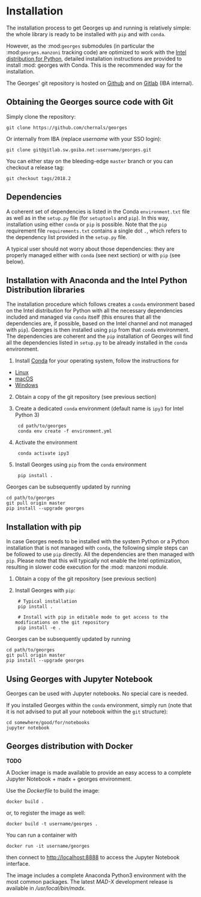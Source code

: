 # Installation

The installation process to get Georges up and running is relatively simple: the whole library is ready to be installed with `pip` and with `conda`.

However, as the :mod:`georges` submodules (in particular the :mod:`georges.manzoni` tracking code) are optimized to work with the [Intel distribution for Python](https://software.intel.com/en-us/articles/using-intel-distribution-for-python-with-anaconda), detailed installation instructions are provided to install :mod: georges with Conda. This is the recommended way for the installation.

The Georges' git repository is hosted on [Github](https://github.com/chernals/georges) and on [Gitlab](http://gitlab.sw.goiba.net/chernal/georges) (IBA internal).

## Obtaining the Georges source code with Git

Simply clone the repository:

    git clone https://github.com/chernals/georges

Or internally from IBA (replace _username_ with your SSO login):

    git clone git@gitlab.sw.goiba.net:username/georges.git

You can either stay on the bleeding-edge `master` branch or you can checkout a release tag:

    git checkout tags/2018.2

## Dependencies

A coherent set of dependencies is listed in the Conda `environment.txt` file as well as in the `setup.py` file (for `setuptools` and `pip`). In this way, installation using either `conda` or `pip` is possible. Note that the `pip` requirement file `requirements.txt` contains a single dot `.`, which refers to the dependency list provided in the `setup.py` file.

A typical user should not worry about those dependencies: they are properly managed either with `conda` (see next section) or with `pip` (see below).

## Installation with Anaconda and the Intel Python Distribution libraries

The installation procedure which follows creates a `conda` environment based on the Intel distribution for Python with all the necessary dependencies included and managed via `conda` itself (this ensures that all the dependencies are, if possible, based on the Intel channel and not managed with `pip`). Georges is then installed using `pip` from that `conda` environment. The dependencies are coherent and the `pip` installation of Georges will find all the dependencies listed in `setup.py` to be already installed in the `conda` environment.

1. Install [Conda](https://conda.io/docs/) for your operating system, follow the instructions for
  * [Linux](https://conda.io/docs/user-guide/install/linux.html)
  * [macOS](https://conda.io/docs/user-guide/install/macos.html)
  * [Windows](https://conda.io/docs/user-guide/install/windows.html)

2. Obtain a copy of the git repository (see previous section)

3. Create a dedicated `conda` environment (default name is `ipy3` for Intel Python 3)

        cd path/to/georges
        conda env create -f environment.yml

4. Activate the environment

        conda activate ipy3

5. Install Georges using `pip` from the `conda` environment

        pip install . 

Georges can be subsequently updated by running

    cd path/to/georges
    git pull origin master
    pip install --upgrade georges


## Installation with pip

In case Georges needs to be installed with the system Python or a Python installation that is not managed with `conda`, the following simple steps can be followed to use `pip` directly. All the dependencies are then managed with `pip`. Please note that this will typically not enable the Intel optimization, resulting in slower code execution for the :mod: manzoni module.

1. Obtain a copy of the git repository (see previous section)

2. Install Georges with `pip`:

        # Typical installation
        pip install . 

        # Install with pip in editable mode to get access to the modifications on the git repository
        pip install -e .

Georges can be subsequently updated by running

    cd path/to/georges
    git pull origin master
    pip install --upgrade georges


## Using Georges with Jupyter Notebook

Georges can be used with Jupyter notebooks. No special care is needed.

If you installed Georges within the `conda` environment, simply run (note that it is not advised to put all your notebook within the `git` structure):

    cd somewhere/good/for/notebooks
    jupyter notebook


## Georges distribution with Docker
__TODO__

A Docker image is made available to provide an easy access to a complete Jupyter Notebook + madx + georges environment.
 
Use  the *Dockerfile* to build the image:
 
```
docker build .
```

or, to register the image as well:

```
docker build -t username/georges .
```

You can run a container with

```
docker run -it username/georges
```

then connect to [http://localhost:8888](http://localhost:8888) to access the Jupyter Notebook interface.

The image includes a complete Anaconda Python3 environment with the most common packages. 
The latest *MAD-X* development release is available in */usr/local/bin/madx*.


